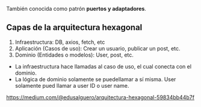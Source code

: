También conocida como patrón **puertos y adaptadores**.

## Capas de la arquitectura hexagonal
1. Infraestructura: DB, axios, fetch, etc
2. Aplicación (Casos de uso): Crear un usuario, publicar un post, etc.
3. Dominio (Entidades o modelos): User, post, etc.

- La infraestructura hace llamadas al caso de uso, el cual conecta con el dominio. 
- La lógica de dominio solamente se puedellamar a sí misma. User solamente pued llamar a user ID o user name. 

https://medium.com/@edusalguero/arquitectura-hexagonal-59834bb44b7f